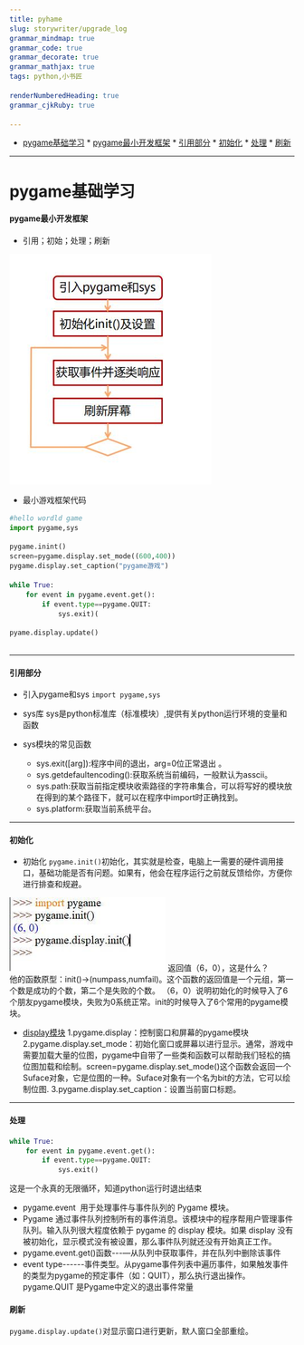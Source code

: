 ```yaml
---
title: pyhame
slug: storywriter/upgrade_log
grammar_mindmap: true
grammar_code: true
grammar_decorate: true
grammar_mathjax: true
tags: python,小书匠

renderNumberedHeading: true
grammar_cjkRuby: true

---
```


* [pygame基础学习](#pygame基础学习)
			* [pygame最小开发框架](#pygame最小开发框架)
			* [引用部分](#引用部分)
			* [初始化](#初始化)
			* [处理](#处理)
			* [刷新](#刷新)

--- 

# pygame基础学习

#### pygame最小开发框架
- 引用；初始；处理；刷新   

![最小框架](https://github.com/cfxcheer/cfxcheer.github.io/blob/master/img/%E5%BE%AE%E4%BF%A1%E5%9B%BE%E7%89%87_20200319152305.jpg?raw=true)

* 最小游戏框架代码
```python
#hello wordld game
import pygame,sys

pygame.inint()
screen=pygame.display.set_mode((600,400))
pygame.display.set_caption("pygame游戏")

while True:
	for event in pygame.event.get():
		if event.type==pygame.QUIT:
			sys.exit)(

pyame.display.update()
		
```
---

#### 引用部分

* 引入pygame和sys
`import pygame,sys`

* sys库
sys是python标准库（标准模块）,提供有关python运行环境的变量和函数

* sys模块的常见函数
	* sys.exit([arg]):程序中间的退出，arg=0位正常退出   。
	* sys.getdefaultencoding():获取系统当前编码，一般默认为asscii。   
	* sys.path:获取当前指定模块收索路径的字符串集合，可以将写好的模块放在得到的某个路径下，就可以在程序中import时正确找到。
	* sys.platform:获取当前系统平台。


---

#### 初始化
* 初始化
 `pygame.init()`初始化，其实就是检查，电脑上一需要的硬件调用接口，基础功能是否有问题。如果有，他会在程序运行之前就反馈给你，方便你进行排查和规避。
    
	
 ![初始化](https://github.com/cfxcheer/cfxcheer.github.io/blob/master/img/%E5%BE%AE%E4%BF%A1%E5%9B%BE%E7%89%87_20200319155448.jpg?raw=true)  返回值（6，0），这是什么？   
他的函数原型：init()->(numpass,numfail)。这个函数的返回值是一个元组，第一个数是成功的个数，第二个是失败的个数。
（6，0）说明初始化的时候导入了6个朋友pygame模块，失败为0系统正常。init的时候导入了6个常用的pygame模块。


* [display模块](https://blog.csdn.net/Lingdongtianxia/article/details/86612472)
	1.pygame.display：控制窗口和屏幕的pygame模块
	2.pygame.display.set_mode：初始化窗口或屏幕以进行显示。通常，游戏中需要加载大量的位图，pygame中自带了一些类和函数可以帮助我们轻松的搞位图加载和绘制。screen=pygame.display.set_mode()这个函数会返回一个Suface对象，它是位图的一种。Suface对象有一个名为bit的方法，它可以绘制位图.
	3.pygame.display.set_caption：设置当前窗口标题。

---

####  处理
```python
while True:
	for event in pygame.event.get():
		if event.type==pygame.QUIT:
			sys.exit()
```
这是一个永真的无限循环，知道python运行时退出结束
* pygame.event  用于处理事件与事件队列的 Pygame 模块。
* Pygame 通过事件队列控制所有的事件消息。该模块中的程序帮用户管理事件队列。输入队列很大程度依赖于 pygame 的 display 模块。如果 display 没有被初始化，显示模式没有被设置，那么事件队列就还没有开始真正工作。
* pygame.event.get()函数---—从队列中获取事件，并在队列中删除该事件
*  event type------事件类型。从pygame事件列表中遍历事件，如果触发事件的类型为pygame的预定事件（如：QUIT），那么执行退出操作。
pygame.QUIT 是Pygame中定义的退出事件常量

#### 刷新
`pygame.display.update()`对显示窗口进行更新，默人窗口全部重绘。




   


